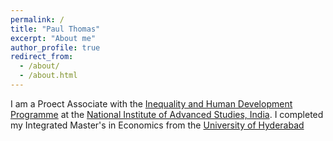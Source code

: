 ```yaml
---
permalink: /
title: "Paul Thomas"
excerpt: "About me"
author_profile: true
redirect_from: 
  - /about/
  - /about.html
---
```

I am a Proect Associate with the [Inequality and Human Development Programme](https://www.nias.res.in/academics/school/School%20of%20Social%20Sciences/Current%20Programmes/Inequality%20and%20Human%20Development) at the [National Institute of Advanced Studies, India](https://www.nias.res.in/). I completed my Integrated Master's in Economics from the [University of Hyderabad](https://uohyd.ac.in/) 
